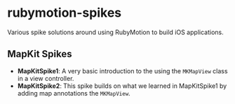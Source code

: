 # rubymotion-spikes

Various spike solutions around using RubyMotion to build iOS applications.

## MapKit Spikes

- **MapKitSpike1**: A very basic introduction to the using the `MKMapView` class in a view controller.
- **MapKitSpike2**: This spike builds on what we learned in MapKitSpike1 by adding map annotations the `MKMapView`. 